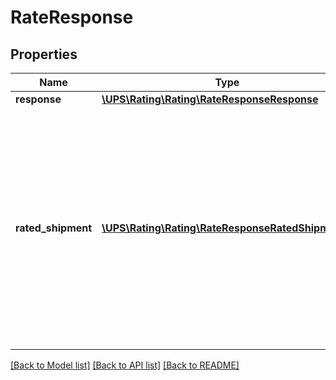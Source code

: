 # RateResponse

## Properties
Name | Type | Description | Notes
------------ | ------------- | ------------- | -------------
**response** | [**\UPS\Rating\Rating\RateResponseResponse**](RateResponseResponse.md) |  | 
**rated_shipment** | [**\UPS\Rating\Rating\RateResponseRatedShipment[]**](RateResponseRatedShipment.md) | RatedShipment Container.  **NOTE:** For versions &gt;&#x3D; v2409, this element will always be returned as an array. For requests using versions &lt; v2409, this element will be returned as an array if there is more than one object and a single object if there is only 1. | 

[[Back to Model list]](../../README.md#documentation-for-models) [[Back to API list]](../../README.md#documentation-for-api-endpoints) [[Back to README]](../../README.md)

